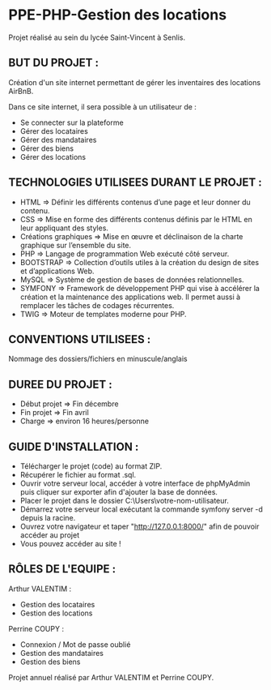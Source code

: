 # PPE-PHP-Gestion des locations

Projet réalisé au sein du lycée Saint-Vincent à Senlis.

## BUT DU PROJET : 
Création d'un site internet permettant de gérer les inventaires des locations AirBnB.

Dans ce site internet, il sera possible à un utilisateur de :

- Se connecter sur la plateforme
- Gérer des locataires 
- Gérer des mandataires
- Gérer des biens
- Gérer des locations

## TECHNOLOGIES UTILISEES DURANT LE PROJET :
- HTML => Définir les différents contenus d’une page et leur donner du contenu.
- CSS => Mise en forme des différents contenus définis par le HTML en leur appliquant des styles.
- Créations graphiques => Mise en œuvre et déclinaison de la charte graphique sur l’ensemble du site.
- PHP => Langage de programmation Web exécuté côté serveur.
- BOOTSTRAP => Collection d’outils utiles à la création du design de sites et d’applications Web.
- MySQL => Système de gestion de bases de données relationnelles.
- SYMFONY => Framework de développement PHP qui vise à accélérer la création et la maintenance des applications web. Il permet aussi à remplacer les tâches de codages récurrentes.
- TWIG => Moteur de templates moderne pour PHP.

## CONVENTIONS UTILISEES : 
Nommage des dossiers/fichiers en minuscule/anglais

## DUREE DU PROJET :
- Début projet => Fin décembre 
- Fin projet => Fin avril
- Charge => environ 16 heures/personne

## GUIDE D'INSTALLATION :
- Télécharger le projet (code) au format ZIP.
- Récupérer le fichier au format .sql.
- Ouvrir votre serveur local, accéder à votre interface de phpMyAdmin puis cliquer sur exporter afin d'ajouter la base de données.
- Placer le projet dans le dossier C:\Users\votre-nom-utilisateur.
- Démarrez votre serveur local exécutant la commande symfony server -d depuis la racine.
- Ouvrez votre navigateur et taper "http://127.0.0.1:8000/" afin de pouvoir accéder au projet
- Vous pouvez accéder au site !

## RÔLES DE L'EQUIPE :
Arthur VALENTIM :
- Gestion des locataires
- Gestion des locations

Perrine COUPY :
- Connexion / Mot de passe oublié 
- Gestion des mandataires
- Gestion des biens

Projet annuel réalisé par Arthur VALENTIM et Perrine COUPY.
